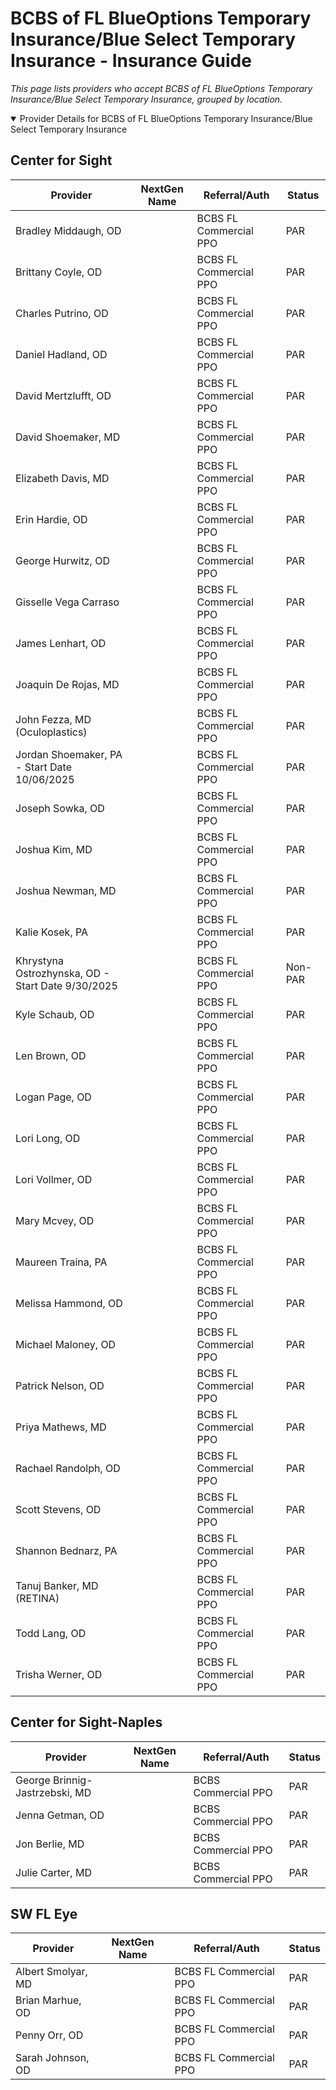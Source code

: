 # BCBS of FL BlueOptions Temporary Insurance/Blue Select Temporary Insurance - Insurance Guide

*This page lists providers who accept BCBS of FL BlueOptions Temporary Insurance/Blue Select Temporary Insurance, grouped by location.*

<details open><summary>Provider Details for BCBS of FL BlueOptions Temporary Insurance/Blue Select Temporary Insurance</summary>

## Center for Sight

| Provider | NextGen Name | Referral/Auth | Status |
|----------|-------------|--------------|--------|
| Bradley Middaugh, OD |  | BCBS FL Commercial PPO | PAR |
| Brittany Coyle, OD |  | BCBS FL Commercial PPO | PAR |
| Charles Putrino, OD |  | BCBS FL Commercial PPO | PAR |
| Daniel Hadland, OD |  | BCBS FL Commercial PPO | PAR |
| David Mertzlufft, OD |  | BCBS FL Commercial PPO | PAR |
| David Shoemaker, MD |  | BCBS FL Commercial PPO | PAR |
| Elizabeth Davis, MD |  | BCBS FL Commercial PPO | PAR |
| Erin Hardie, OD |  | BCBS FL Commercial PPO | PAR |
| George Hurwitz, OD |  | BCBS FL Commercial PPO | PAR |
| Gisselle Vega Carraso |  | BCBS FL Commercial PPO | PAR |
| James Lenhart, OD |  | BCBS FL Commercial PPO | PAR |
| Joaquin De Rojas, MD |  | BCBS FL Commercial PPO | PAR |
| John Fezza, MD (Oculoplastics) |  | BCBS FL Commercial PPO | PAR |
| Jordan Shoemaker, PA - Start Date 10/06/2025 |  | BCBS FL Commercial PPO | PAR |
| Joseph Sowka, OD |  | BCBS FL Commercial PPO | PAR |
| Joshua Kim, MD |  | BCBS FL Commercial PPO | PAR |
| Joshua Newman, MD |  | BCBS FL Commercial PPO | PAR |
| Kalie Kosek, PA |  | BCBS FL Commercial PPO | PAR |
| Khrystyna Ostrozhynska, OD - Start Date 9/30/2025 |  | BCBS FL Commercial PPO | Non-PAR |
| Kyle Schaub, OD |  | BCBS FL Commercial PPO | PAR |
| Len Brown, OD |  | BCBS FL Commercial PPO | PAR |
| Logan Page, OD |  | BCBS FL Commercial PPO | PAR |
| Lori Long, OD |  | BCBS FL Commercial PPO | PAR |
| Lori Vollmer, OD |  | BCBS FL Commercial PPO | PAR |
| Mary Mcvey, OD |  | BCBS FL Commercial PPO | PAR |
| Maureen Traina, PA |  | BCBS FL Commercial PPO | PAR |
| Melissa Hammond, OD |  | BCBS FL Commercial PPO | PAR |
| Michael Maloney, OD |  | BCBS FL Commercial PPO | PAR |
| Patrick Nelson, OD |  | BCBS FL Commercial PPO | PAR |
| Priya Mathews, MD |  | BCBS FL Commercial PPO | PAR |
| Rachael Randolph, OD |  | BCBS FL Commercial PPO | PAR |
| Scott Stevens, OD |  | BCBS FL Commercial PPO | PAR |
| Shannon Bednarz, PA |  | BCBS FL Commercial PPO | PAR |
| Tanuj Banker, MD (RETINA) |  | BCBS FL Commercial PPO | PAR |
| Todd Lang, OD |  | BCBS FL Commercial PPO | PAR |
| Trisha Werner, OD |  | BCBS FL Commercial PPO | PAR |

## Center for Sight-Naples

| Provider | NextGen Name | Referral/Auth | Status |
|----------|-------------|--------------|--------|
| George Brinnig-Jastrzebski, MD |  | BCBS Commercial PPO | PAR |
| Jenna Getman, OD |  | BCBS Commercial PPO | PAR |
| Jon Berlie, MD |  | BCBS Commercial PPO | PAR |
| Julie Carter, MD |  | BCBS Commercial PPO | PAR |

## SW FL Eye

| Provider | NextGen Name | Referral/Auth | Status |
|----------|-------------|--------------|--------|
| Albert Smolyar, MD |  | BCBS FL Commercial PPO | PAR |
| Brian Marhue, OD |  | BCBS FL Commercial PPO | PAR |
| Penny Orr, OD |  | BCBS FL Commercial PPO | PAR |
| Sarah Johnson, OD |  | BCBS FL Commercial PPO | PAR |

</details>

